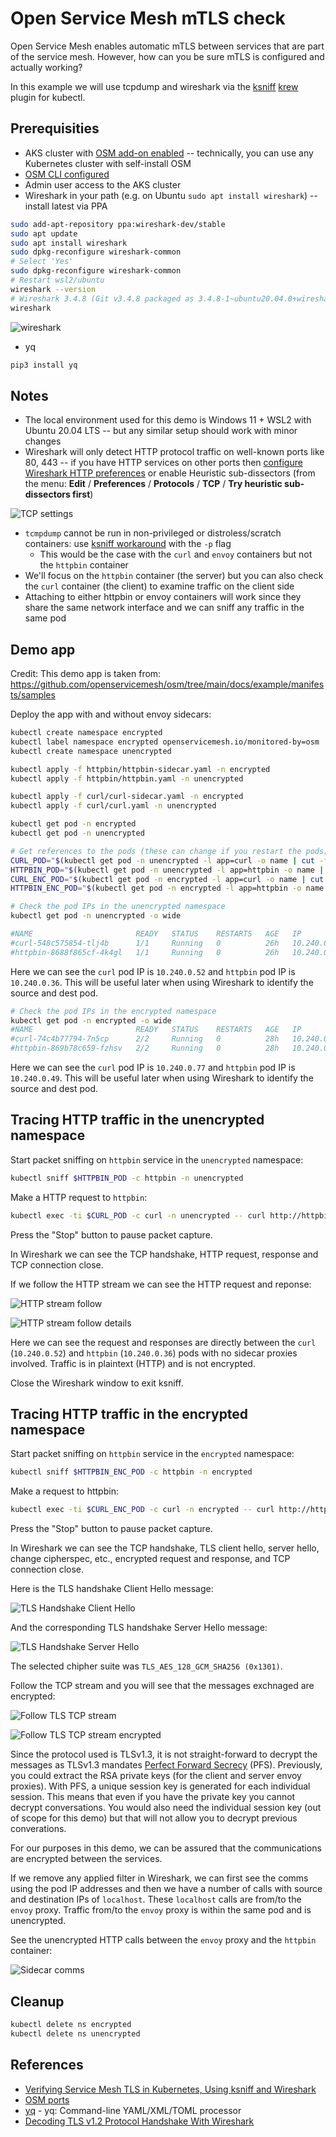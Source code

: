 Open Service Mesh mTLS check
============================

Open Service Mesh enables automatic mTLS between services that are part of the service mesh.  However, how can you be sure mTLS is configured and actually working?

In this example we will use tcpdump and wireshark via the [ksniff](https://github.com/eldadru/ksniff) [krew](https://krew.sigs.k8s.io/) plugin for kubectl.

Prerequisities
--------------

* AKS cluster with [OSM add-on enabled](https://docs.microsoft.com/en-us/azure/aks/open-service-mesh-deploy-addon-az-cli#install-the-osm-aks-add-on-on-your-cluster) -- technically, you can use any Kubernetes cluster with self-install OSM
* [OSM CLI configured](https://docs.microsoft.com/en-us/azure/aks/open-service-mesh-binary?pivots=client-operating-system-linux#configure-osm-cli-variables-with-an-osm_config-file)
* Admin user access to the AKS cluster
* Wireshark in your path (e.g. on Ubuntu `sudo apt install wireshark`) -- install latest via PPA

```sh
sudo add-apt-repository ppa:wireshark-dev/stable
sudo apt update
sudo apt install wireshark
sudo dpkg-reconfigure wireshark-common
# Select 'Yes'
sudo dpkg-reconfigure wireshark-common
# Restart wsl2/ubuntu
wireshark --version
# Wireshark 3.4.8 (Git v3.4.8 packaged as 3.4.8-1~ubuntu20.04.0+wiresharkdevstable1)
wireshark
```

![wireshark](img/wireshark.png "Wireshark")

* yq

```sh
pip3 install yq
```

Notes
-----

* The local environment used for this demo is Windows 11 + WSL2 with Ubuntu 20.04 LTS -- but any similar setup should work with minor changes
* Wireshark will only detect HTTP protocol traffic on well-known ports like 80, 443 -- if you have HTTP services on other ports then [configure Wireshark HTTP preferences](https://wiki.wireshark.org/HTTP_Preferences) or enable Heuristic sub-dissectors (from the menu: **Edit** / **Preferences** / **Protocols** / **TCP** / **Try heuristic sub-dissectors first**)

![TCP settings](img/try-heuristic-sub-dissectors-first-2.png "Try heuristic sub-dissectors first")

* `tcmpdump` cannot be run in non-privileged or distroless/scratch containers: use [ksniff workaround](https://github.com/eldadru/ksniff#non-privileged-and-scratch-pods) with the `-p` flag
    * This would be the case with the `curl` and `envoy` containers but not the `httpbin` container
* We'll focus on the `httpbin` container (the server) but you can also check the `curl` container (the client) to examine traffic on the client side
* Attaching to either httpbin or envoy containers will work since they share the same network interface and we can sniff any traffic in the same pod

Demo app
--------

Credit: This demo app is taken from: https://github.com/openservicemesh/osm/tree/main/docs/example/manifests/samples

Deploy the app with and without envoy sidecars:

```sh
kubectl create namespace encrypted
kubectl label namespace encrypted openservicemesh.io/monitored-by=osm
kubectl create namespace unencrypted

kubectl apply -f httpbin/httpbin-sidecar.yaml -n encrypted
kubectl apply -f httpbin/httpbin.yaml -n unencrypted

kubectl apply -f curl/curl-sidecar.yaml -n encrypted
kubectl apply -f curl/curl.yaml -n unencrypted

kubectl get pod -n encrypted
kubectl get pod -n unencrypted

# Get references to the pods (these can change if you restart the pods)
CURL_POD="$(kubectl get pod -n unencrypted -l app=curl -o name | cut -f 2,2 -d '/')"
HTTPBIN_POD="$(kubectl get pod -n unencrypted -l app=httpbin -o name | cut -f 2,2 -d '/')"
CURL_ENC_POD="$(kubectl get pod -n encrypted -l app=curl -o name | cut -f 2,2 -d '/')"
HTTPBIN_ENC_POD="$(kubectl get pod -n encrypted -l app=httpbin -o name | cut -f 2,2 -d '/')"

# Check the pod IPs in the unencrypted namespace
kubectl get pod -n unencrypted -o wide

#NAME                       READY   STATUS    RESTARTS   AGE   IP            NODE                                NOMINATED NODE   READINESS GATES
#curl-548c575854-tlj4b      1/1     Running   0          26h   10.240.0.52   aks-nodepool1-38579899-vmss000001   <none>           <none>
#httpbin-8688f865cf-4k4gl   1/1     Running   0          26h   10.240.0.36   aks-nodepool1-38579899-vmss000001   <none>           <none>
```

Here we can see the `curl` pod IP is `10.240.0.52` and `httpbin` pod IP is `10.240.0.36`.  This will be useful later when using Wireshark to identify the source and dest pod.

```sh
# Check the pod IPs in the encrypted namespace
kubectl get pod -n encrypted -o wide
#NAME                       READY   STATUS    RESTARTS   AGE   IP            NODE                                NOMINATED NODE   READINESS GATES
#curl-74c4b77794-7n5cp      2/2     Running   0          28h   10.240.0.77   aks-nodepool1-38579899-vmss000002   <none>           <none>
#httpbin-869b78c659-fzhsv   2/2     Running   0          28h   10.240.0.49   aks-nodepool1-38579899-vmss000001   <none>           <none>
```

Here we can see the `curl` pod IP is `10.240.0.77` and `httpbin` pod IP is `10.240.0.49`.  This will be useful later when using Wireshark to identify the source and dest pod.


Tracing HTTP traffic in the unencrypted namespace
-------------------------------------------------

Start packet sniffing on `httpbin` service in the `unencrypted` namespace:

```sh
kubectl sniff $HTTPBIN_POD -c httpbin -n unencrypted
```

Make a HTTP request to `httpbin`:

```sh
kubectl exec -ti $CURL_POD -c curl -n unencrypted -- curl http://httpbin/
```

Press the "Stop" button to pause packet capture.

In Wireshark we can see the TCP handshake, HTTP request, response and TCP connection close.

If we follow the HTTP stream we can see the HTTP request and reponse:

![HTTP stream follow](img/http-stream-follow.png "Follow HTTP stream")

![HTTP stream follow details](img/http-stream-follow-2.png "Follow HTTP stream details")

Here we can see the request and responses are directly between the `curl` (`10.240.0.52`) and `httpbin` (`10.240.0.36`) pods with no sidecar proxies involved.  Traffic is in plaintext (HTTP) and is not encrypted.

Close the Wireshark window to exit ksniff.

Tracing HTTP traffic in the encrypted namespace
-----------------------------------------------

Start packet sniffing on `httpbin` service in the `encrypted` namespace:

```sh
kubectl sniff $HTTPBIN_ENC_POD -c httpbin -n encrypted
```

Make a request to httpbin:

```sh
kubectl exec -ti $CURL_ENC_POD -c curl -n encrypted -- curl http://httpbin/
```

Press the "Stop" button to pause packet capture.

In Wireshark we can see the TCP handshake, TLS client hello, server hello, change cipherspec, etc., encrypted request and response, and TCP connection close.

Here is the TLS handshake Client Hello message:

![TLS Handshake Client Hello](img/client-hello.png "Client Hello")

And the corresponding TLS handshake Server Hello message:

![TLS Handshake Server Hello](img/server-hello.png "Server Hello")

The selected chipher suite was `TLS_AES_128_GCM_SHA256 (0x1301)`.

Follow the TCP stream and you will see that the messages exchnaged are encrypted:

![Follow TLS TCP stream](img/follow-tcp-stream-tls-1.png "Follow TLS TCP stream")

![Follow TLS TCP stream encrypted](img/follow-tcp-stream-tls-2.png "Follow TLS TCP stream encrypted")

Since the protocol used is TLSv1.3, it is not straight-forward to decrypt the messages as TLSv1.3 mandates [Perfect Forward Secrecy](https://en.wikipedia.org/wiki/Forward_secrecy) (PFS).  Previously, you could extract the RSA private keys (for the client and server envoy proxies).  With PFS, a unique session key is generated for each individual session.  This means that even if you have the private key you cannot decrypt conversations.  You would also need the individual session key (out of scope for this demo) but that will not allow you to decrypt previous converations.

For our purposes in this demo, we can be assured that the communications are encrypted between the services.

If we remove any applied filter in Wireshark, we can first see the comms using the pod IP addresses and then we have a number of calls with source and destination IPs of `localhost`.  These `localhost` calls are from/to the `envoy` proxy.  Traffic from/to the `envoy` proxy is within the same pod and is unencrypted.

See the unencrypted HTTP calls between the `envoy` proxy and the `httpbin` container:

![Sidecar comms](img/sidecar-comms.png "Sidecar comms")

Cleanup
-------

```sh
kubectl delete ns encrypted
kubectl delete ns unencrypted
```

References
----------

* [Verifying Service Mesh TLS in Kubernetes, Using ksniff and Wireshark](https://blog.getambassador.io/verifying-service-mesh-tls-in-kubernetes-using-ksniff-and-wireshark-454b1e3f4dc9)
* [OSM ports](https://release-v0-11.docs.openservicemesh.io/docs/guides/app_onboarding/prereqs/#ports)
* [yq](https://kislyuk.github.io/yq/) - yq: Command-line YAML/XML/TOML processor
* [Decoding TLS v1.2 Protocol Handshake With Wireshark](https://www.thesecmaster.com/decoding-tls-v1-2-protocol-handshake-with-wireshark/)
